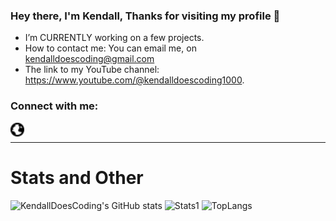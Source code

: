 ### Hey there, I'm Kendall, Thanks for visiting my profile 👋


<!---
[![Website](https://img.shields.io/website?label=kendalldoescoding.tech&style=for-the-badge&url=https%3A%2F%2Fkendalldoescoding.tech)](https://kendalldoescoding.tech).
-->


- I’m CURRENTLY working on a few projects.
- How to contact me: You can email me, on kendalldoescoding@gmail.com
- The link to my YouTube channel: https://www.youtube.com/@kendalldoescoding1000.

### Connect with me:

[<img align="left" alt="kendalldoescoding.tech" width="22px" src="https://raw.githubusercontent.com/iconic/open-iconic/master/svg/globe.svg" />][website]
<br />


---

# Stats and Other

![KendallDoesCoding's GitHub stats](https://github-readme-stats.vercel.app/api?username=KendalldoesCoding&show_icons=true&theme=monokai)
![Stats1](https://github-readme-streak-stats.herokuapp.com/?user=KendallDOesCoding&theme=dark)
![TopLangs](https://github-readme-stats.vercel.app/api/top-langs/?username=KendallDoesCoding&layout=compact&langs_count=100&theme=dracula)

[website]: https://kendalldoescoding.tech
